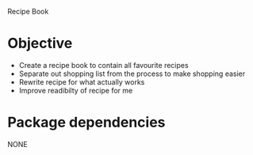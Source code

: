 Recipe Book

# Objective
+ Create a recipe book to contain all favourite recipes
+ Separate out shopping list from the process to make shopping easier
+ Rewrite recipe for what actually works
+ Improve readibilty of recipe for me

# Package dependencies
NONE
